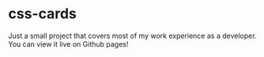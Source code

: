 # css-cards
Just a small project that covers most of my work experience as a developer. You can view it live on Github pages!

